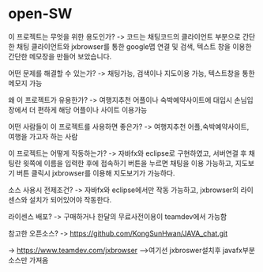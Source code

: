 # open-SW
이 프로젝트는 무엇을 위한 용도인가?
-> 코드는 채팅코드의 클라이언트 부분으로 간단한 채팅 클라이언트와 jxbrowser를 통한 google맵 연결 및 검색, 텍스트 창을 이용한 간단한 메모장을 만들어 보았습니다.

어떤 문제를 해결할 수 있는가?
-> 채팅가능, 검색이나 지도이용 가능, 텍스트창을 통한 메모지 가능

왜 이 프로젝트가 유용한가?
-> 여행지추천 어플이나 숙박예약사이트에 대입시 손님입장에서 더 편하게 해당 어플이나 사이트 이용가능

어떤 사람들이 이 프로젝트를 사용하면 좋은가?
-> 여행지추천 어플,숙박예약사이트, 여행을 가고자 하는 사람

이 프로젝트는 어떻게 작동하는가?
-> 자바fx와 eclipse로 구현하였고, 서버연결 후 채팅란 윗쪽에 이름을 입력한 후에 접속하기 버튼을 누르면
채팅을 이용 가능하고, 지도보기 버튼 클릭시 jxbrowser를 이용해 지도보기가 가능하다.

소스 사용시 전제조건?
-> 자바fx와 eclipse에서만 작동 가능하고, jxbrowser의 라이센스와 설치가 되어있어야 작동한다.

라이센스 배포?
-> 구매하거나 한달의 무료사전이용이 teamdev에서 가능함

참고한 오픈소스?
-> https://github.com/KongSunHwan/JAVA_chat.git

-> https://www.teamdev.com/jxbrowser -->여기선 jxbroswer설치후 javafx부분 소스만 가져옴
